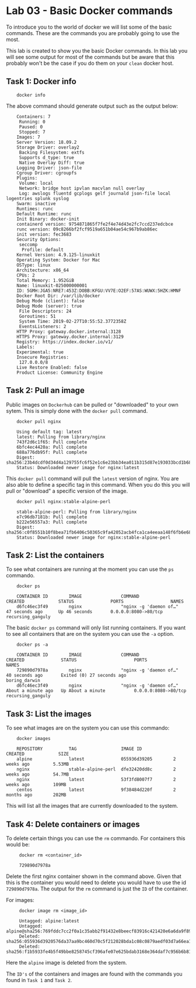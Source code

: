 # Lab 03 - Basic Docker commands

To introduce you to the world of docker we will list some of the basic commands.
These are the commands you are probably going to use the most.

This lab is created to show you the basic Docker commands. In this lab you will
see some output for most of the commands but be aware that this probably won't be
the case if you do them on your `clean` docker host. 

## Task 1: Docker info


        docker info


The above command should generate output such as the output below:


        Containers: 7
         Running: 0
         Paused: 0
         Stopped: 7
        Images: 7
        Server Version: 18.09.2
        Storage Driver: overlay2
         Backing Filesystem: extfs
         Supports d_type: true
         Native Overlay Diff: true
        Logging Driver: json-file
        Cgroup Driver: cgroupfs
        Plugins:
         Volume: local
         Network: bridge host ipvlan macvlan null overlay
         Log: awslogs fluentd gcplogs gelf journald json-file local logentries splunk syslog
        Swarm: inactive
        Runtimes: runc
        Default Runtime: runc
        Init Binary: docker-init
        containerd version: 9754871865f7fe2f4e74d43e2fc7ccd237edcbce
        runc version: 09c8266bf2fcf9519a651b04ae54c967b9ab86ec
        init version: fec3683
        Security Options:
         seccomp
          Profile: default
        Kernel Version: 4.9.125-linuxkit
        Operating System: Docker for Mac
        OSType: linux
        Architecture: x86_64
        CPUs: 2
        Total Memory: 1.952GiB
        Name: linuxkit-025000000001
        ID: 5GMH:JGA5:NRE7:453Z:DOBB:KFGU:VV7E:O2EF:57AS:WUWX:5HZK:HMNF
        Docker Root Dir: /var/lib/docker
        Debug Mode (client): false
        Debug Mode (server): true
         File Descriptors: 24
         Goroutines: 51
         System Time: 2019-02-27T10:55:52.3772358Z
         EventsListeners: 2
        HTTP Proxy: gateway.docker.internal:3128
        HTTPS Proxy: gateway.docker.internal:3129
        Registry: https://index.docker.io/v1/
        Labels:
        Experimental: true
        Insecure Registries:
         127.0.0.0/8
        Live Restore Enabled: false
        Product License: Community Engine

## Task 2: Pull an image

Public images on `Dockerhub` can be pulled or "downloaded" to your own sytem.
This is simply done with the `docker pull` command.

        docker pull nginx

        Using default tag: latest
        latest: Pulling from library/nginx
        743f2d6c1f65: Pull complete
        6bfc4ec4420a: Pull complete
        688a776db95f: Pull complete
        Digest: sha256:23b4dcdf0d34d4a129755fc6f52e1c6e23bb34ea011b315d87e193033bcd1b68
        Status: Downloaded newer image for nginx:latest

This `docker pull` command will pull the `latest` version of nginx. You are also
able to define a specific tag in this command. When you do this you will pull or
"download" a specific version of the image.

        docker pull nginx:stable-alpine-perl

        stable-alpine-perl: Pulling from library/nginx
        e7c96db7181b: Pull complete
        b222e56557a3: Pull complete
        Digest: sha256:c0f8551b10f8bea71fb6406c50365c9fa42052acb4fca1ca4eeaa148f6fb6e68
        Status: Downloaded newer image for nginx:stable-alpine-perl


## Task 2: List the containers

To see what containers are running at the moment you can use the `ps` commando.

        docker ps

        CONTAINER ID        IMAGE               COMMAND                  CREATED             STATUS              PORTS                  NAMES
        d6fc46ec3f49        nginx               "nginx -g 'daemon of…"   47 seconds ago      Up 46 seconds       0.0.0.0:8080->80/tcp   recursing_ganguly

The basic `docker ps` command will only list running containers. If you want to
see all containers that are on the system you can use the `-a` option.

        docker ps -a

        CONTAINER ID        IMAGE               COMMAND                  CREATED              STATUS                      PORTS                  NAMES
        729890d7978a        nginx               "nginx -g 'daemon of…"   40 seconds ago       Exited (0) 27 seconds ago                          boring_darwin
        d6fc46ec3f49        nginx               "nginx -g 'daemon of…"   About a minute ago   Up About a minute           0.0.0.0:8080->80/tcp   recursing_ganguly

## Task 3: List the images

To see what images are on the system you can use this commando:

        docker images

        REPOSITORY          TAG                 IMAGE ID            CREATED             SIZE
        alpine              latest              055936d39205        2 weeks ago         5.53MB
        nginx               stable-alpine-perl  dfe32420dd8c        2 weeks ago         54.7MB
        nginx               latest              53f3fd8007f7        2 weeks ago         109MB
        centos              latest              9f38484d220f        2 months ago        202MB

This will list all the images that are currently downloaded to the system.

## Task 4: Delete containers or images

To delete certain things you can use the `rm` commando. For containers this would
be:

         docker rm <container_id>

         729890d7978a

Delete the first nginx container shown in the command above. Given that this is the
container you would need to delete you would have to use the id `729890d7978a`.
The output for the `rm` command is just the `ID` of the container.

For images:

         docker image rm <image_id>

         Untagged: alpine:latest
         Untagged: alpine@sha256:769fddc7cc2f0a1c35abb2f91432e8beecf83916c421420e6a6da9f8975464b6
         Deleted: sha256:055936d3920576da37aa9bc460d70c5f212028bda1c08c0879aedf03d7a66ea1
         Deleted: sha256:f1b5933fe4b5f49bbe8258745cf396afe07e625bdab3168e364daf7c956b6b81

Here the `alpine` image is deleted from the system.

The `ID's` of the containers and images are found with the commands you found in
`Task 1` and `Task 2`.

